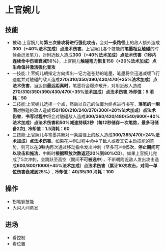 上官婉儿
=======


## 技能
- 被动:上官婉儿每**第三次普攻将进行强化攻击**，会对**一条路径**上的敌人额外造成**300（+40%法术加成）点法术伤害**。上官婉儿各个技能的**笔墨相互触碰**的时候会迸发笔力，对附近敌人造成**300（+40%法术加成）点法术伤害（1秒内连续命中伤害衰减50%）**，上官婉儿**触碰笔力恢复150（+20%法术加成）点生命值并激活强化普攻**
- 一技能:上官婉儿朝指定方向挥出一记力道苍劲的笔墨，笔墨将会迅速减缓飞行速度并对触碰的敌人造成**270/310/350/390/430/470(+35%法术加成）点法术伤害**，当达到**最远距离时**，笔墨将会爆炸散开，对附近敌人造成**270/310/350/390/430/470(+35%法术加成）点法术伤害**,**冷却值：5 消耗：50**
- 二技能:上官婉儿选择一个点，然后以自己的位置为终点进行书写，**落笔的一瞬间**对触碰的敌人造成**150/180/210/240/270/300(+20%法术加成）点法术伤害**，**书写过程中**将会对触碰敌人造成**300/360/420/480/540/600(+40%法术加成）点法术伤害和50%减速持续2秒（每12秒储存一次笔势，最多可储备2次)**, **冷却值：1.5消耗：60**
- 三技能:上官婉儿与笔墨共舞对一条路径上的敌人造成**300/385/470(+24%法术加成）点法术伤害**。如果在冲刺过程中命中了敌人或者其它主动技能的笔势，则可以在**3秒内**再次通过移动指令发出冲刺（至多可冲刺**5次**，**停止期间可以攻击和施法**，中断时**根据释放次数返还20%到80%CD**）。如果上官婉儿完成了5次冲刺，会跳跃至高空（期间**不可被选中**），不断朝附近敌人发出攻击造成**600/800/1000(+45%法术加成）点法术伤害（累计10次攻击，对同一单位伤害衰减到25%）**, **冷却值：40/35/30 消耗：100**

## 操作
- 拐笔躲技能
- 大闪人间蒸发

## 进场
- 看控制
- 看位置
